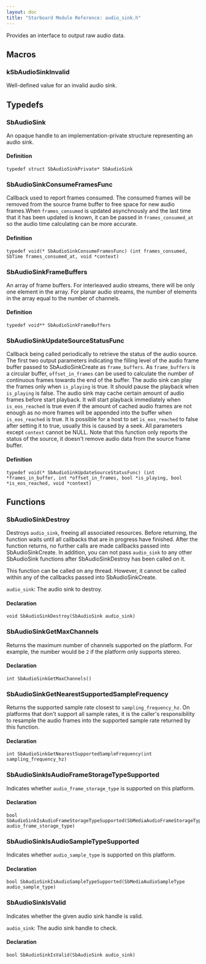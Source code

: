 ```yaml
---
layout: doc
title: "Starboard Module Reference: audio_sink.h"
---
```


Provides an interface to output raw audio data.

## Macros ##

### kSbAudioSinkInvalid ###

Well-defined value for an invalid audio sink.

## Typedefs ##

### SbAudioSink ###

An opaque handle to an implementation-private structure representing an audio
sink.

#### Definition ####

```
typedef struct SbAudioSinkPrivate* SbAudioSink
```

### SbAudioSinkConsumeFramesFunc ###

Callback used to report frames consumed. The consumed frames will be removed
from the source frame buffer to free space for new audio frames.When
`frames_consumed` is updated asynchnously and the last time that it has been
updated is known, it can be passed in `frames_consumed_at` so the audio time
calculating can be more accurate.

#### Definition ####

```
typedef void(* SbAudioSinkConsumeFramesFunc) (int frames_consumed, SbTime frames_consumed_at, void *context)
```

### SbAudioSinkFrameBuffers ###

An array of frame buffers. For interleaved audio streams, there will be only one
element in the array. For planar audio streams, the number of elements in the
array equal to the number of channels.

#### Definition ####

```
typedef void** SbAudioSinkFrameBuffers
```

### SbAudioSinkUpdateSourceStatusFunc ###

Callback being called periodically to retrieve the status of the audio source.
The first two output parameters indicating the filling level of the audio frame
buffer passed to SbAudioSinkCreate as `frame_buffers`. As `frame_buffers` is a
circular buffer, `offset_in_frames` can be used to calculate the number of
continuous frames towards the end of the buffer. The audio sink can play the
frames only when `is_playing` is true. It should pause the playback when
`is_playing` is false. The audio sink may cache certain amount of audio frames
before start playback. It will start playback immediately when `is_eos_reached`
is true even if the amount of cached audio frames are not enough as no more
frames will be appended into the buffer when `is_eos_reached` is true. It is
possible for a host to set `is_eos_reached` to false after setting it to true,
usually this is caused by a seek. All parameters except `context` cannot be
NULL. Note that this function only reports the status of the source, it doesn't
remove audio data from the source frame buffer.

#### Definition ####

```
typedef void(* SbAudioSinkUpdateSourceStatusFunc) (int *frames_in_buffer, int *offset_in_frames, bool *is_playing, bool *is_eos_reached, void *context)
```

## Functions ##

### SbAudioSinkDestroy ###

Destroys `audio_sink`, freeing all associated resources. Before returning, the
function waits until all callbacks that are in progress have finished. After the
function returns, no further calls are made callbacks passed into
SbAudioSinkCreate. In addition, you can not pass `audio_sink` to any other
SbAudioSink functions after SbAudioSinkDestroy has been called on it.

This function can be called on any thread. However, it cannot be called within
any of the callbacks passed into SbAudioSinkCreate.

`audio_sink`: The audio sink to destroy.

#### Declaration ####

```
void SbAudioSinkDestroy(SbAudioSink audio_sink)
```

### SbAudioSinkGetMaxChannels ###

Returns the maximum number of channels supported on the platform. For example,
the number would be `2` if the platform only supports stereo.

#### Declaration ####

```
int SbAudioSinkGetMaxChannels()
```

### SbAudioSinkGetNearestSupportedSampleFrequency ###

Returns the supported sample rate closest to `sampling_frequency_hz`. On
platforms that don't support all sample rates, it is the caller's responsibility
to resample the audio frames into the supported sample rate returned by this
function.

#### Declaration ####

```
int SbAudioSinkGetNearestSupportedSampleFrequency(int sampling_frequency_hz)
```

### SbAudioSinkIsAudioFrameStorageTypeSupported ###

Indicates whether `audio_frame_storage_type` is supported on this platform.

#### Declaration ####

```
bool SbAudioSinkIsAudioFrameStorageTypeSupported(SbMediaAudioFrameStorageType audio_frame_storage_type)
```

### SbAudioSinkIsAudioSampleTypeSupported ###

Indicates whether `audio_sample_type` is supported on this platform.

#### Declaration ####

```
bool SbAudioSinkIsAudioSampleTypeSupported(SbMediaAudioSampleType audio_sample_type)
```

### SbAudioSinkIsValid ###

Indicates whether the given audio sink handle is valid.

`audio_sink`: The audio sink handle to check.

#### Declaration ####

```
bool SbAudioSinkIsValid(SbAudioSink audio_sink)
```

